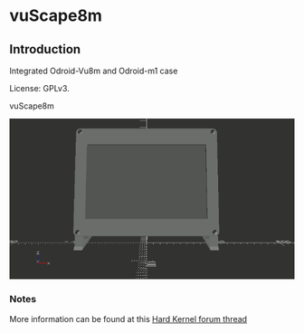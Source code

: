 # vuScape8m


## Introduction

Integrated Odroid-Vu8m and Odroid-m1 case

License: GPLv3.

vuScape8m

![Image](vuScape8m.gif)


### Notes

  More information can be found at this [Hard Kernel forum thread](https://forum.odroid.com/viewtopic.php?f=217&t=44549)

